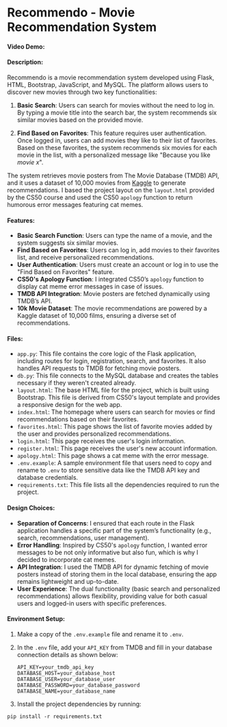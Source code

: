 # Recommendo - Movie Recommendation System
#### Video Demo:  <URL HERE>

#### Description:
Recommendo is a movie recommendation system developed using Flask, HTML, Bootstrap, JavaScript, and MySQL. The platform allows users to discover new movies through two key functionalities:

1. **Basic Search**: Users can search for movies without the need to log in. By typing a movie title into the search bar, the system recommends six similar movies based on the provided movie.

2. **Find Based on Favorites**: This feature requires user authentication. Once logged in, users can add movies they like to their list of favorites. Based on these favorites, the system recommends six movies for each movie in the list, with a personalized message like "Because you like *movie x*". 

The system retrieves movie posters from The Movie Database (TMDB) API, and it uses a dataset of 10,000 movies from [Kaggle](https://www.kaggle.com/datasets/moazeldsokyx/imdb-top-10000-movies-dataset) to generate recommendations. I based the project layout on the `layout.html` provided by the CS50 course and used the CS50 `apology` function to return humorous error messages featuring cat memes.

#### Features:
- **Basic Search Function**: Users can type the name of a movie, and the system suggests six similar movies.
- **Find Based on Favorites**: Users can log in, add movies to their favorites list, and receive personalized recommendations.
- **User Authentication**: Users must create an account or log in to use the "Find Based on Favorites" feature.
- **CS50's Apology Function**: I integrated CS50’s `apology` function to display cat meme error messages in case of issues.
- **TMDB API Integration**: Movie posters are fetched dynamically using TMDB’s API.
- **10k Movie Dataset**: The movie recommendations are powered by a Kaggle dataset of 10,000 films, ensuring a diverse set of recommendations.

#### Files:
- `app.py`: This file contains the core logic of the Flask application, including routes for login, registration, 
search, and favorites. It also handles API requests to TMDB for fetching movie posters.
- `db.py`: This file connects to the MySQL database and creates the tables necessary if they weren't created already.
- `layout.html`: The base HTML file for the project, which is built using Bootstrap. This file is derived from CS50's layout template and provides a responsive design for the web app.
- `index.html`: The homepage where users can search for movies or find recommendations based on their favorites.
- `favorites.html`: This page shows the list of favorite movies added by the user and provides personalized recommendations.
- `login.html`: This page receives the user's login information.
- `register.html`: This page receives the user's new account information.
- `apology.html`: This page shows a cat meme with the error message.
- `.env.example`: A sample environment file that users need to copy and rename to `.env` to store sensitive data like the TMDB API key and database credentials.
- `requirements.txt`: This file lists all the dependencies required to run the project.


#### Design Choices:
- **Separation of Concerns**: I ensured that each route in the Flask application handles a specific part of the system’s functionality (e.g., search, recommendations, user management).
- **Error Handling**: Inspired by CS50's `apology` function, I wanted error messages to be not only informative but also fun, which is why I decided to incorporate cat memes.
- **API Integration**: I used the TMDB API for dynamic fetching of movie posters instead of storing them in the local database, ensuring the app remains lightweight and up-to-date.
- **User Experience**: The dual functionality (basic search and personalized recommendations) allows flexibility, providing value for both casual users and logged-in users with specific preferences.

#### Environment Setup:
1. Make a copy of the `.env.example` file and rename it to `.env`.
2. In the `.env` file, add your `API_KEY` from TMDB and fill in your database connection details as shown below:
    ```
    API_KEY=your_tmdb_api_key
    DATABASE_HOST=your_database_host
    DATABASE_USER=your_database_user
    DATABASE_PASSWORD=your_database_password
    DATABASE_NAME=your_database_name
    ```

3. Install the project dependencies by running:
```
pip install -r requirements.txt
```
